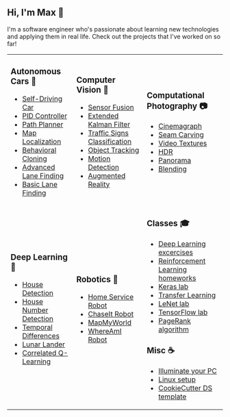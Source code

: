 ## Hi, I'm Max 👋

I'm a software engineer who's passionate about learning new technologies and applying them in real life. Check out the projects that I've worked on so far!  

<table>
<tr>
<td>
 
### Autonomous Cars :car: 
 - [Self-Driving Car](https://github.com/max-kazak/CarND-Capstone) 
 - [PID Controller](https://github.com/max-kazak/PID_Controller) 
 - [Path Planner](https://github.com/max-kazak/PathPlanner) 
 - [Map Localization](https://github.com/max-kazak/Localization-ParticleFilter) 
 - [Behavioral Cloning](https://github.com/max-kazak/AutonomousCar_Mk1) 
 - [Advanced Lane Finding](https://github.com/max-kazak/AdvancedLaneFinding)
 - [Basic Lane Finding](https://github.com/max-kazak/FindLaneLinesP1) 

</td><td>

### Computer Vision :eyes: 
 - [Sensor Fusion](https://github.com/max-kazak/SensorFusion)
 - [Extended Kalman Filter](https://github.com/max-kazak/EKF)
 - [Traffic Signs Classification](https://github.com/max-kazak/CarND_TrafficSigns_Classification) 
 - [Object Tracking](https://github.com/max-kazak/CV_Tracking)
 - [Motion Detection](https://github.com/max-kazak/CV_Motion_Detection)
 - [Augmented Reality](https://github.com/max-kazak/CV_AR) 

</td><td>

### Computational Photography :camera: 
 - [Cinemagraph](https://github.com/max-kazak/CP_Cinemagrpah)
 - [Seam Carving](https://github.com/max-kazak/CP_Seam_Carving)
 - [Video Textures](https://github.com/max-kazak/CP_video_textures)
 - [HDR](https://github.com/max-kazak/CP_HDR)
 - [Panorama](https://github.com/max-kazak/CP_Panorama)
 - [Blending](https://github.com/max-kazak/CP_Pyramid_Blending)

</td>
</tr><tr>
<td>
 
### Deep Learning :brain: 
 - [House Detection](https://github.com/max-kazak/house_detection)
 - [House Number Detection](https://github.com/max-kazak/CV_House_Numbers_Detection)
 - [Temporal Differences](https://github.com/max-kazak/RL_Sutton)
 - [Lunar Lander](https://github.com/max-kazak/LunarLander)
 - [Correlated Q-Learning](https://github.com/max-kazak/Correlated-QLearning)

</td><td>

### Robotics :robot: 
 - [Home Service Robot](https://github.com/max-kazak/HomeServiceRobot)
 - [ChaseIt Robot](https://github.com/max-kazak/RoboticsND-ChaseIt)
 - [MapMyWorld](https://github.com/max-kazak/RoboticsND-MapMyWorld)
 - [WhereAmI Robot](https://github.com/max-kazak/RoboticsND-WhereAmI)

</td><td>

### Classes :mortar_board: 
 - [Deep Learning excercises](https://github.com/max-kazak/deep-learning)
 - [Reinforcement Learning homeworks](https://github.com/max-kazak/RL_HW)
 - [Keras lab](https://github.com/max-kazak/CarND-Keras-Lab)
 - [Transfer Learning](https://github.com/max-kazak/CarND-Transfer-Learning-Lab)
 - [LeNet lab](https://github.com/max-kazak/CarND-LeNet-Lab)
 - [TensorFlow lab](https://github.com/max-kazak/CarND-TensorFlow-Lab)
 - [PageRank algorithm](https://github.com/max-kazak/PageRank)
 
 ### Misc :coffee: 
 - [Illuminate your PC](https://github.com/max-kazak/PC_LED_Controller)
 - [Linux setup](https://github.com/max-kazak/Linux_setup)
 - [CookieCutter DS template](https://github.com/max-kazak/template-ds)

</td>
</tr>
</table>



<!--
**max-kazak/max-kazak** is a ✨ _special_ ✨ repository because its `README.md` (this file) appears on your GitHub profile.

Here are some ideas to get you started:

- 🔭 I’m currently working on ...
- 🌱 I’m currently learning ...
- 👯 I’m looking to collaborate on ...
- 🤔 I’m looking for help with ...
- 💬 Ask me about ...
- 📫 How to reach me: ...
- ⚡ Fun fact: ...
-->
